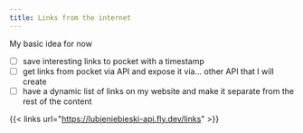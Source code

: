 ```yaml
---
title: Links from the internet
---
```


My basic idea for now

- [ ] save interesting links to pocket with a timestamp
- [ ] get links from pocket via API and expose it via... other API that I will create
- [ ] have a dynamic list of links on my website and make it separate from the rest of the content

{{< links url="https://lubieniebieski-api.fly.dev/links" >}}
